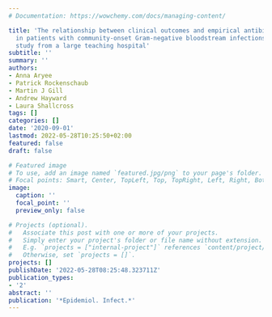 ```yaml
---
# Documentation: https://wowchemy.com/docs/managing-content/

title: 'The relationship between clinical outcomes and empirical antibiotic therapy
  in patients with community-onset Gram-negative bloodstream infections: a cohort
  study from a large teaching hospital'
subtitle: ''
summary: ''
authors:
- Anna Aryee
- Patrick Rockenschaub
- Martin J Gill
- Andrew Hayward
- Laura Shallcross
tags: []
categories: []
date: '2020-09-01'
lastmod: 2022-05-28T10:25:50+02:00
featured: false
draft: false

# Featured image
# To use, add an image named `featured.jpg/png` to your page's folder.
# Focal points: Smart, Center, TopLeft, Top, TopRight, Left, Right, BottomLeft, Bottom, BottomRight.
image:
  caption: ''
  focal_point: ''
  preview_only: false

# Projects (optional).
#   Associate this post with one or more of your projects.
#   Simply enter your project's folder or file name without extension.
#   E.g. `projects = ["internal-project"]` references `content/project/deep-learning/index.md`.
#   Otherwise, set `projects = []`.
projects: []
publishDate: '2022-05-28T08:25:48.323711Z'
publication_types:
- '2'
abstract: ''
publication: '*Epidemiol. Infect.*'
---
```

